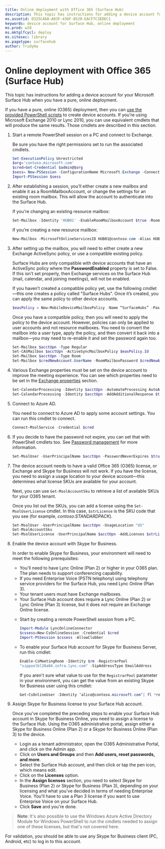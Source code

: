 ```yaml
---
title: Online deployment with Office 365 (Surface Hub)
description: This topic has instructions for adding a device account for your Microsoft Surface Hub when you have a pure, online deployment.
ms.assetid: D325CA68-A03F-43DF-8520-EACF7C3EDEC1
keywords: device account for Surface Hub, online deployment
ms.prod: w10
ms.mktglfcycl: deploy
ms.sitesec: library
ms.pagetype: surfacehub
author: TrudyHa
---
```


# Online deployment with Office 365 (Surface Hub)


This topic has instructions for adding a device account for your Microsoft Surface Hub when you have a pure, online deployment.

If you have a pure, online (O365) deployment, then you can [use the provided PowerShell scripts](appendix-a-powershell-scripts-for-surface-hub.md#create-os356-ps-scripts) to create device accounts. If you’re using Microsoft Exchange 2010 or Lync 2010, you can use equivalent cmdlets that will produce the same results. Those cmdlets are described in this section.

1.  Start a remote PowerShell session on a PC and connect to Exchange.

    Be sure you have the right permissions set to run the associated cmdlets.

    ```PowerShell
    Set-ExecutionPolicy Unrestricted
    $org='contoso.microsoft.com'
    $cred=Get-Credential $admin@$org
    $sess= New-PSSession -ConfigurationName Microsoft.Exchange -ConnectionUri https://outlook.office365.com/powershell-liveid/ -Credential $cred -Authentication Basic -AllowRedirection
    Import-PSSession $sess
    ```

2.  After establishing a session, you’ll either create a new mailbox and enable it as a RoomMailboxAccount, or change the settings for an existing room mailbox. This will allow the account to authenticate into the Surface Hub.

    If you're changing an existing resource mailbox:

    ```PowerShell
    Set-Mailbox -Identity 'HUB01' -EnableRoomMailboxAccount $true -RoomMailboxPassword (ConvertTo-SecureString -String <password> -AsPlainText -Force)
    ```

    If you’re creating a new resource mailbox:

    ```PowerShell
    New-Mailbox -MicrosoftOnlineServicesID HUB01@contoso.com -Alias HUB01 -Name "Hub-01" -Room -EnableRoomMailboxAccount $true -RoomMailboxPassword (ConvertTo-SecureString -String <password> -AsPlainText -Force)
    ```

3.  After setting up the mailbox, you will need to either create a new Exchange ActiveSync policy, or use a compatible existing policy.

    Surface Hubs are only compatible with device accounts that have an ActiveSync policy where the **PasswordEnabled** property is set to False. If this isn’t set properly, then Exchange services on the Surface Hub (mail, calendar, and joining meetings), will not be enabled.

    If you haven’t created a compatible policy yet, use the following cmdlet—this one creates a policy called "Surface Hubs". Once it’s created, you can apply the same policy to other device accounts.

    ```PowerShell
    $easPolicy = New-MobileDeviceMailboxPolicy -Name “SurfaceHubs” -PasswordEnabled $false
    ```

    Once you have a compatible policy, then you will need to apply the policy to the device account. However, policies can only be applied to user accounts and not resource mailboxes. You need to convert the mailbox into a user type, apply the policy, and then convert it back into a mailbox—you may need to re-enable it and set the password again too.

    ```PowerShell
    Set-Mailbox $acctUpn -Type Regular
    Set-CASMailbox $acctUpn -ActiveSyncMailboxPolicy $easPolicy.Id
    Set-Mailbox $acctUpn -Type Room
    Set-Mailbox $credNewAccount.UserName -RoomMailboxPassword $credNewAccount.Password -EnableRoomMailboxAccount $true
    ```

4.  Various Exchange properties must be set on the device account to improve the meeting experience. You can see which properties need to be set in the [Exchange properties](exchange-properties-for-surface-hub-device-accounts.md) section.

    ```PowerShell
    Set-CalendarProcessing -Identity $acctUpn -AutomateProcessing AutoAccept -AddOrganizerToSubject $false –AllowConflicts $false –DeleteComments $false -DeleteSubject $false -RemovePrivateProperty $false
    Set-CalendarProcessing -Identity $acctUpn -AddAdditionalResponse $true -AdditionalResponse "This is a Surface Hub room!"
    ```

5.  Connect to Azure AD.

    You need to connect to Azure AD to apply some account settings. You can run this cmdlet to connect.

    ```PowerShell
    Connect-MsolService -Credential $cred
    ```

6.  If you decide to have the password not expire, you can set that with PowerShell cmdlets too. See [Password management](password-management-for-surface-hub-device-accounts.md) for more information.

    ```PowerShell
    Set-MsolUser -UserPrincipalName $acctUpn -PasswordNeverExpires $true
    ```

7.  The device account needs to have a valid Office 365 (O365) license, or Exchange and Skype for Business will not work. If you have the license, you need to assign a usage location to your device account—this determines what license SKUs are available for your account.

    Next, you can use `Get-MsolAccountSku` to retrieve a list of available SKUs for your O365 tenant.

    Once you list out the SKUs, you can add a license using the `Set-MsolUserLicense` cmdlet. In this case, `$strLicense` is the SKU code that you see (for example, *contoso:STANDARDPACK*).

    ```PowerShell
    Set-MsolUser -UserPrincipalName $acctUpn -UsageLocation "US"
    Get-MsolAccountSku
    Set-MsolUserLicense -UserPrincipalName $acctUpn -AddLicenses $strLicense
    ```

8.  Enable the device account with Skype for Business.

    In order to enable Skype for Business, your environment will need to meet the following prerequisites:

    -   You'll need to have Lync Online (Plan 2) or higher in your O365 plan. The plan needs to support conferencing capability.
    -   If you need Enterprise Voice (PSTN telephony) using telephony service providers for the Surface Hub, you need Lync Online (Plan 3).
    -   Your tenant users must have Exchange mailboxes.
    -   Your Surface Hub account does require a Lync Online (Plan 2) or Lync Online (Plan 3) license, but it does not require an Exchange Online license.

    <!-- -->

    -   Start by creating a remote PowerShell session from a PC.

        ```PowerShell
        Import-Module LyncOnlineConnector  
        $cssess=New-CsOnlineSession -Credential $cred  
        Import-PSSession $cssess -AllowClobber
        ```

    -   To enable your Surface Hub account for Skype for Business Server, run this cmdlet:

        ```PowerShell
        Enable-CsMeetingRoom -Identity $rm -RegistrarPool  
        "sippoolbl20a04.infra.lync.com" -SipAddressType EmailAddress
        ```

        If you aren't sure what value to use for the `RegistrarPool` parameter in your environment, you can get the value from an existing Skype for Business user using this cmdlet:

        ```PowerShell
        Get-CsOnlineUser -Identity ‘alice@contoso.microsoft.com’| fl *registrarpool*
        ```

9.  Assign Skype for Business license to your Surface Hub account.

    Once you've completed the preceding steps to enable your Surface Hub account in Skype for Business Online, you need to assign a license to the Surface Hub. Using the O365 administrative portal, assign either a Skype for Business Online (Plan 2) or a Skype for Business Online (Plan 3) to the device.

    -   Login as a tenant administrator, open the O365 Administrative Portal, and click on the Admin app.
    -   Click on **Users and Groups** and then **Add users, reset passwords, and more**.
    -   Select the Surface Hub account, and then click or tap the pen icon, which means edit.
    -   Click on the **Licenses** option.
    -   In the **Assign licenses** section, you need to select Skype for Business (Plan 2) or Skype for Business (Plan 3), depending on your licensing and what you've decided in terms of needing Enterprise Voice. You'll have to use a Plan 3 license if you want to use Enterprise Voice on your Surface Hub.
    -   Click **Save** and you're done.

>**Note**: It's also possible to use the Windows Azure Active Directory Module for Windows PowerShell to run the cmdlets needed to assign one of these licenses, but that's not covered here.

For validation, you should be able to use any Skype for Business client (PC, Android, etc) to log in to this account.





